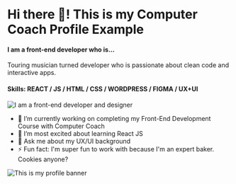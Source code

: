 # Hi there 👋! This is my Computer Coach Profile Example
#### I am a front-end developer who is...

Touring musician turned developer who is passionate about clean code and interactive apps. 

#### Skills: REACT / JS / HTML / CSS / WORDPRESS / FIGMA / UX+UI 

![I am a front-end developer and designer](https://images.unsplash.com/photo-1603468620905-8de7d86b781e?ixlib=rb-4.0.3&ixid=MnwxMjA3fDB8MHxwaG90by1wYWdlfHx8fGVufDB8fHx8&auto=format&fit=crop&w=350)


- 🔭 I’m currently working on completing my Front-End Development Course with Computer Coach
- 🌱 I’m most excited about learning React JS 
- 💬 Ask me about my UX/UI background  
- ⚡ Fun fact: I'm super fun to work with because I'm an expert baker. Cookies anyone? 

![This is my profile banner](https://github.com/ccfwd/ccfwd/blob/main/github-banner-example.png?raw=true)







